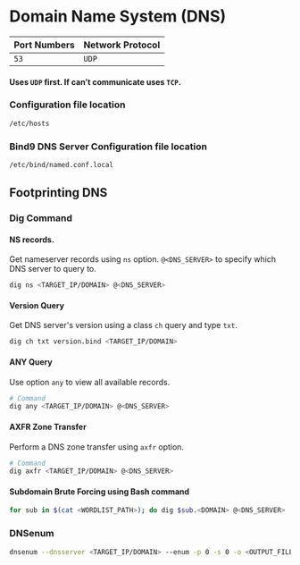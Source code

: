 # Domain Name System (DNS)

| Port Numbers | Network Protocol |
| --- | --- |
| `53` | `UDP` |

#### Uses `UDP` first. If can’t communicate uses `TCP`.

### Configuration file location
```bash
/etc/hosts
```

### Bind9 DNS Server Configuration file location
```bash
/etc/bind/named.conf.local
```

## Footprinting DNS

### Dig Command

#### NS records.
Get nameserver records using `ns` option.
`@<DNS_SERVER>` to specify which DNS server to query to.

```bash
dig ns <TARGET_IP/DOMAIN> @<DNS_SERVER>
```

#### Version Query
Get DNS server's version using a class `ch` query and type `txt`.

```bash
dig ch txt version.bind <TARGET_IP/DOMAIN>
```

#### ANY Query
Use option `any` to view all available records.

```bash
# Command
dig any <TARGET_IP/DOMAIN> @<DNS_SERVER>
```

#### AXFR Zone Transfer
Perform a DNS zone transfer using `axfr` option.

```bash
# Command
dig axfr <TARGET_IP/DOMAIN> @<DNS_SERVER>
```

#### Subdomain Brute Forcing using Bash command

```bash
for sub in $(cat <WORDLIST_PATH>); do dig $sub.<DOMAIN> @<DNS_SERVER> | grep -v ';\|SOA' | sed -r '/^\s*$/d' | grep $sub | tee -a <OUTPUT_FILE_PATH>; done
```

### DNSenum

```bash
dnsenum --dnsserver <TARGET_IP/DOMAIN> --enum -p 0 -s 0 -o <OUTPUT_FILE_PATH> -f <WORDLIST_PATH> <DOMAIN>
```